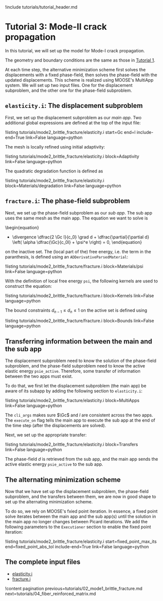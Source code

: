 !include tutorials/tutorial_header.md

# Tutorial 3: Mode-II crack propagation

In this tutorial, we will set up the model for Mode-I crack propagation.

The geometry and boundary conditions are the same as those in [Tutorial 1](tutorials/01_small_deformation_elasticity.md).

At each time step, the alternative minimization scheme first solves the displacements with a fixed phase-field, then solves the phase-field with the updated displacements. This scheme is realized using MOOSE's MultiApp system. We will set up two input files. One for the displacement subproblem, and the other one for the phase-field subproblem.

## `elasticity.i`: The displacement subproblem

First, we set up the displacement subproblem as our *main app*. Two additional global expressions are defined at the top of the input file:

!listing tutorials/mode2_brittle_fracture/elasticity.i
         start=Gc
         end=l
         include-end=True
         link=False
         language=python

The mesh is locally refined using initial adaptivity:

!listing tutorials/mode2_brittle_fracture/elasticity.i
         block=Adaptivity
         link=False
         language=python

The quadratic degradation function is defined as

!listing tutorials/mode2_brittle_fracture/elasticity.i
         block=Materials/degradation
         link=False
         language=python

## `fracture.i`: The phase-field subproblem

Next, we set up the phase-field subproblem as our *sub app*. The sub app uses the same mesh as the main app. The equation we want to solve is

\begin{equation}
  - \divergence \dfrac{2 \Gc l}{c_0} \grad d + \dfrac{\partial}{\partial d} \left( \alpha \dfrac{\Gc}{c_0l} + \psi^e \right) = 0,
\end{equation}

on the inactive set. The (local part of the) free energy, i.e. the term in the paranthesis, is defined using an `ADDerivativeParsedMaterial`:

!listing tutorials/mode2_brittle_fracture/fracture.i
         block=Materials/psi
         link=False
         language=python

With the definition of local free energy `psi`, the following kernels are used to construct the equation:

!listing tutorials/mode2_brittle_fracture/fracture.i
         block=Kernels
         link=False
         language=python

The bound constraints $d_{n-1} \leqslant d_n \leqslant 1$ on the active set is defined using

!listing tutorials/mode2_brittle_fracture/fracture.i
         block=Bounds
         link=False
         language=python

## Transferring information between the main and the sub app

The displacement subproblem need to know the solution of the phase-field subproblem, and the phase-field subproblem need to know the active elastic energy `psie_active`. Therefore, some transfer of information between the two apps must exist.

To do that, we first let the displacement subproblem (the main app) be aware of its subapp by adding the following section to `elasticity.i`:

!listing tutorials/mode2_brittle_fracture/elasticity.i
         block=MultiApps
         link=False
         language=python

The `cli_args` makes sure $\Gc$ and $l$ are consistent across the two apps. The `execute_on` flag tells the main app to execute the sub app at the end of the time step (after the displacements are solved).

Next, we set up the appropriate transfer:

!listing tutorials/mode2_brittle_fracture/elasticity.i
         block=Transfers
         link=False
         language=python

The phase-field $d$ is retrieved from the sub app, and the main app sends the active elastic energy `psie_active` to the sub app.

## The alternating minimization scheme

Now that we have set up the displacement subproblem, the phase-field subproblem, and the transfers between them, we are now in good shape to set up the alternating minimization scheme.

To do so, we rely on MOOSE's fxied point iteration. In essence, a fixed point solve iterates between the main app and the sub app(s) until the solution in the main app no longer changes between Picard iterations. We add the following parameters to the `Executioner` section to enable the fixed point iteration:

!listing tutorials/mode2_brittle_fracture/elasticity.i
         start=fixed_point_max_its
         end=fixed_point_abs_tol
         include-end=True
         link=False
         language=python

## The complete input files

- [elasticity.i](tutorials/mode2_brittle_fracture/elasticity.i)
- [fracture.i](tutorials/mode2_brittle_fracture/fracture.i)

!content pagination previous=tutorials/02_mode1_brittle_fracture.md
                    next=tutorials/04_fiber_reinforced_matrix.md
